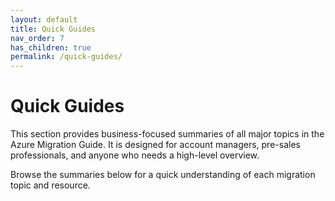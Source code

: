 ```yaml
---
layout: default
title: Quick Guides
nav_order: 7
has_children: true
permalink: /quick-guides/
---
```


# Quick Guides

This section provides business-focused summaries of all major topics in the Azure Migration Guide. It is designed for account managers, pre-sales professionals, and anyone who needs a high-level overview.

Browse the summaries below for a quick understanding of each migration topic and resource.
